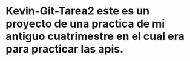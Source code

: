 # Kevin-Git-Tarea2 este es un proyecto de una practica de mi antiguo cuatrimestre en el cual era para practicar las apis.
